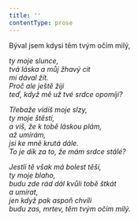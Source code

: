 ```yaml
---
title: ''
contentType: prose
---
```


<section>

Býval jsem kdysi těm tvým očím milý,

_ty moje slunce,  
tvá láska a můj žhavý cit  
mi dával žít.  
Proč ale ještě žiji  
teď, když mě už tvé srdce opomíjí?_

</section>

<section>

_Třebaže vidíš moje slzy,  
ty moje štěstí,  
a víš, že k tobě láskou plám,  
až umírám,  
jsi ke mně krutá dále.  
To je dík za to, že mám srdce stálé?_

</section>

<section>

_Jestli tě však má bolest těší,  
ty moje blaho,  
budu zde rád dál kvůli tobě štkát  
a umírat,  
jen když pak aspoň chvíli  
budu zas, mrtev, těm tvým očím milý._

</section>
